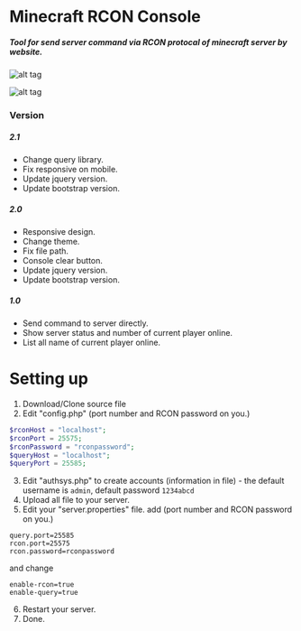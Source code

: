 # Minecraft RCON Console
##### Tool for send server command via RCON protocal of minecraft server by website.

![alt tag](https://github.com/ekaomk/Minecraft-RCON-Console/blob/master/screenshot/pc.jpg)

![alt tag](https://cdn.rawgit.com/ekaomk/Minecraft-RCON-Console/master/screenshot/mobile.png)

### Version

##### 2.1
* Change query library.
* Fix responsive on mobile.
* Update jquery version.
* Update bootstrap version.

##### 2.0
* Responsive design.
* Change theme.
* Fix file path.
* Console clear button.
* Update jquery version.
* Update bootstrap version.

##### 1.0
* Send command to server directly.
* Show server status and number of current player online.
* List all name of current player online.

# Setting up
1. Download/Clone source file
2. Edit "config.php" (port number and RCON password on you.)
```php
$rconHost = "localhost";
$rconPort = 25575;
$rconPassword = "rconpassword";
$queryHost = "localhost";
$queryPort = 25585;
```
3. Edit "authsys.php" to create accounts (information in file) - the default username is `admin`, default password `1234abcd`
4. Upload all file to your server.
5. Edit your "server.properties" file.
add (port number and RCON password on you.)
```
query.port=25585
rcon.port=25575
rcon.password=rconpassword
```
and change
```
enable-rcon=true
enable-query=true
```
6. Restart your server.
7. Done.
